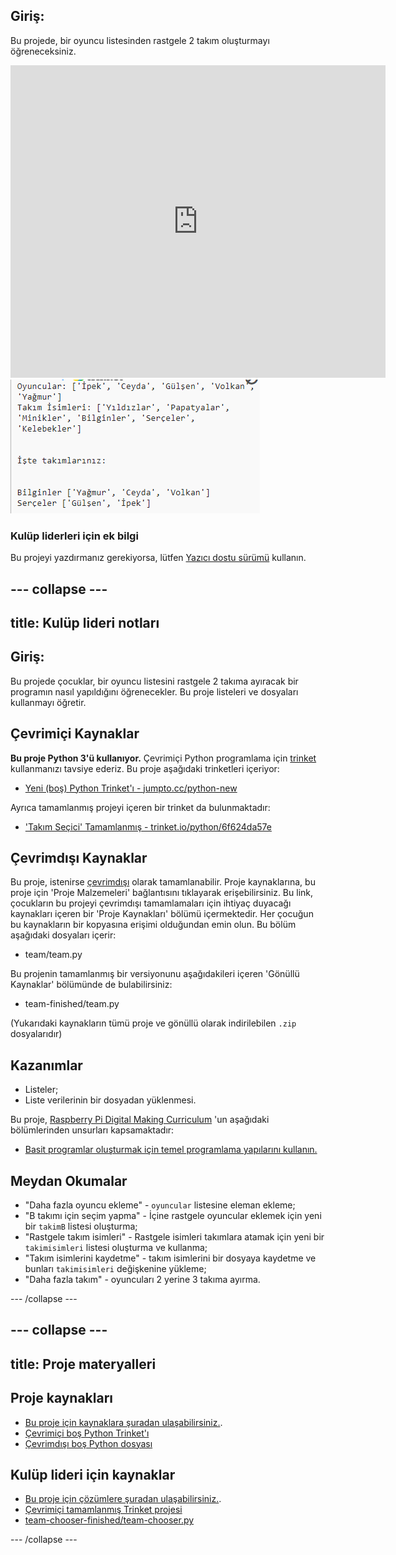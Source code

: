 ## Giriş:

Bu projede, bir oyuncu listesinden rastgele 2 takım oluşturmayı öğreneceksiniz.

<div class="trinket">
  <iframe src="https://trinket.io/embed/python/6f624da57e?outputOnly=true&start=result" width="600" height="500" frameborder="0" marginwidth="0" marginheight="0" allowfullscreen>
  </iframe>
  <img src="images/team-finished.png">
</div>

### Kulüp liderleri için ek bilgi

Bu projeyi yazdırmanız gerekiyorsa, lütfen [Yazıcı dostu sürümü](https://projects.raspberrypi.org/tr-TR/projects/team-chooser/print) kullanın.

--- collapse ---
---
title: Kulüp lideri notları
---

## Giriş:

Bu projede çocuklar, bir oyuncu listesini rastgele 2 takıma ayıracak bir programın nasıl yapıldığını öğrenecekler. Bu proje listeleri ve dosyaları kullanmayı öğretir.

## Çevrimiçi Kaynaklar

**Bu proje Python 3'ü kullanıyor.** Çevrimiçi Python programlama için [trinket](https://trinket.io/) kullanmanızı tavsiye ederiz. Bu proje aşağıdaki trinketleri içeriyor:

* [Yeni (boş) Python Trinket'ı - jumpto.cc/python-new](http://jumpto.cc/python-new)

Ayrıca tamamlanmış projeyi içeren bir trinket da bulunmaktadır:

* ['Takım Seçici' Tamamlanmış - trinket.io/python/6f624da57e](https://trinket.io/python/6f624da57e)

## Çevrimdışı Kaynaklar

Bu proje, istenirse [çevrimdışı](https://www.codeclubprojects.org/en-GB/resources/python-working-offline/) olarak tamamlanabilir. Proje kaynaklarına, bu proje için 'Proje Malzemeleri' bağlantısını tıklayarak erişebilirsiniz. Bu link, çocukların bu projeyi çevrimdışı tamamlamaları için ihtiyaç duyacağı kaynakları içeren bir 'Proje Kaynakları' bölümü içermektedir. Her çocuğun bu kaynakların bir kopyasına erişimi olduğundan emin olun. Bu bölüm aşağıdaki dosyaları içerir:

* team/team.py

Bu projenin tamamlanmış bir versiyonunu aşağıdakileri içeren 'Gönüllü Kaynaklar' bölümünde de bulabilirsiniz:

* team-finished/team.py

(Yukarıdaki kaynakların tümü proje ve gönüllü olarak indirilebilen `.zip` dosyalarıdır)

## Kazanımlar

* Listeler;
* Liste verilerinin bir dosyadan yüklenmesi.

Bu proje, [Raspberry Pi Digital Making Curriculum](http://rpf.io/curriculum) 'un aşağıdaki bölümlerinden unsurları kapsamaktadır:

* [Basit programlar oluşturmak için temel programlama yapılarını kullanın.](https://www.raspberrypi.org/curriculum/programming/creator)

## Meydan Okumalar

* "Daha fazla oyuncu ekleme" - `oyuncular` listesine eleman ekleme;
* "B takımı için seçim yapma" - İçine rastgele oyuncular eklemek için yeni bir `takimB` listesi oluşturma;
* "Rastgele takım isimleri" - Rastgele isimleri takımlara atamak için yeni bir `takimisimleri` listesi oluşturma ve kullanma;
* "Takım isimlerini kaydetme" - takım isimlerini bir dosyaya kaydetme ve bunları `takimisimleri` değişkenine yükleme;
* "Daha fazla takım" - oyuncuları 2 yerine 3 takıma ayırma.

--- /collapse ---

--- collapse ---
---
title: Proje materyalleri
---

## Proje kaynakları

* [Bu proje için kaynaklara şuradan ulaşabilirsiniz.](http://rpf.io/p/tr-TR/team-chooser-go).
* [Çevrimiçi boş Python Trinket'ı](http://jumpto.cc/python-new)
* [Çevrimdışı boş Python dosyası](resources/new-new.py)

## Kulüp lideri için kaynaklar

* [Bu proje için çözümlere şuradan ulaşabilirsiniz.](http://rpf.io/p/tr-TR/team-chooser-get).
* [Çevrimiçi tamamlanmış Trinket projesi](https://trinket.io/python/6f624da57e)
* [team-chooser-finished/team-chooser.py](resources/team-chooser-finished-team-chooser.py)

--- /collapse ---